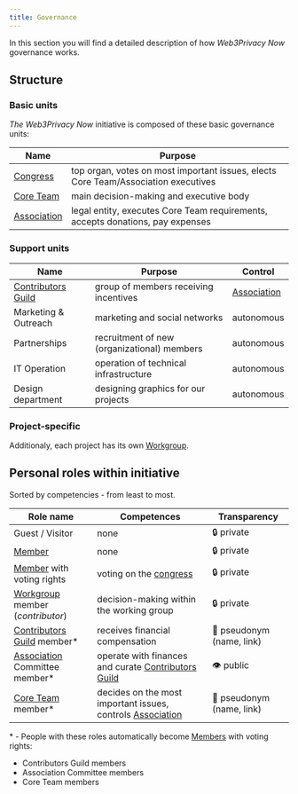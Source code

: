 ```yaml
---
title: Governance
---
```


In this section you will find a detailed description of how *Web3Privacy Now* governance works.

## Structure
### Basic units

*The Web3Privacy Now* initiative is composed of these basic governance units:

| Name | Purpose |
| --- | --- |
| [Congress](/congress) | top organ, votes on most important issues, elects Core Team/Association executives |
| [Core Team](/core-team) | main decision-making and executive body |
| [Association](/association) | legal entity, executes Core Team requirements, accepts donations, pay expenses |

### Support units

| Name | Purpose | Control |
| --- | --- | --- |
| [Contributors Guild](/guild) | group of members receiving incentives | [Association](/association) |
| Marketing & Outreach | marketing and social networks | autonomous |
| Partnerships | recruitment of new (organizational) members | autonomous | 
| IT Operation | operation of technical infrastructure | autonomous |
| Design department | designing graphics for our projects | autonomous |

### Project-specific

Additionaly, each project has its own [Workgroup](/workgroups#project-specific).


## Personal roles within initiative

Sorted by competencies - from least to most.

| Role name | Competences | Transparency |
| --- | --- | --- |
| Guest / Visitor | none | 🔒 private |
| [Member](/membership) | none | 🔒 private |
| [Member](/membership) with voting rights | voting on the [congress](/congress) | 🔒 private |
| [Workgroup](/workgroups) member (*contributor*) | decision-making within the working group | 🔒 private |
| [Contributors Guild](/guild) member* | receives financial compensation | 🥷 pseudonym (name, link) |
| [Association](/association) Committee member* | operate with finances and curate [Contributors Guild](/guild) | 👁️ public |
| [Core Team](/core-team) member* | decides on the most important issues, controls [Association](/association) | 🥷 pseudonym (name, link) |

\* - People with these roles automatically become [Members](/membership) with voting rights:
  - Contributors Guild members
  - Association Committee members
  - Core Team members